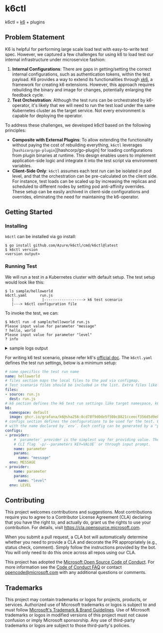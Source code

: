 # k6ctl

k6ctl = [k6][] + plugins

[k6]: https://github.com/grafana/k6

## Problem Statement

K6 is helpful for performing large scale load test with easy-to-write test spec.
However, we captured a few challenges for using k6 to load test our internal infrastructure
under microservice fashion:

1. **Internal Configurations**: There are gaps in getting/setting the correct internal configurations, such as authentication tokens, within the test payload. K6 provides a way to extend its functionalities through [xk6][xk6], a framework for creating k6 extensions. However, this approach requires rebuilding the binary and image for changes, potentially enlarging the feedback cycle.
2. **Test Orchestration**: Although the test runs can be orchestrated by k6-operator, it's likely that we will
need to run the test load under the same Kubernetes cluster as the target service. Not every environment is capable for
deploying the operator.

To address these challenges, we developed k6ctl based on the following principles:

- **Composite with External Plugins**: To allow extending the functionality without paying the cost of rebuilding everything,
`k6ctl` leverages [`hashicorp/go-plugin`][hashcorp/go-plugin] for loading configurations from plugin binaries at runtime.
This design enables users to implement application-side logic and integrate it into the test script via environment variables.
- **Client-Side Only**: `k6ctl` assumes each test run can be isolated in pod level, and that the orchestration can be pre-calculated on the client side.
For instance, test loads can be scaled up by increasing the replicas and scheduled to different nodes by setting pod anti-affinity overrides.
These setup can be easily archived in client-side configurations and overrides, eliminating the need for maintaining the k6-operator.

[xk6]: https://k6.io/docs/extensions/
[hashicorp/go-plugin]: https://github.com/hashicorp/go-plugin

## Getting Started

### Installing

`k6ctl` can be installed via go install:

```
$ go install github.com/Azure/k6ctl/cmd/k6ctl@latest
$ k6ctl version
<version output>
```

### Running Test

We will run a test in a Kubernetes cluster with default setup. The test setup would look like this:

```
$ ls sample/helloworld
k6ctl.yaml      run.js
   |             |------------------> k6 test scenario
   |---> k6ctl configuration file
```

To invoke the test, we can:

```
$ k6ctl run -d sample/helloworld run.js
Please input value for parameter "message"
? hello, world
Please input value for parameter "level"
? info
```
<details>
<summary>sample logs output</summary>

```
Following logs of default/k6ctl-job-helloworld-qqxrm...

          /\      |‾‾| /‾‾/   /‾‾/   
     /\  /  \     |  |/  /   /  /    
    /  \/    \    |     (   /   ‾‾\  
   /          \   |  |\  \ |  (‾)  | 
  / __________ \  |__| \__\ \_____/ .io

     execution: local
        script: run.js
        output: -

     scenarios: (100.00%) 1 scenario, 500 max VUs, 1m10s max duration (incl. graceful stop):
              * default: Up to 500 looping VUs for 40s over 3 stages (gracefulRampDown: 30s, gracefulStop: 30s)


Init      [  60% ] 298/500 VUs initialized
default   [   0% ]
time="2024-03-21T21:50:40Z" level=info msg="requesting https://k6.io/?message=hello%2C+world&level=info" source=console
time="2024-03-21T21:50:40Z" level=info msg="requesting https://k6.io/?message=hello%2C+world&level=info" source=console

running (0m00.2s), 002/500 VUs, 0 complete and 0 interrupted iterations
default   [   0% ] 002/500 VUs  00.2s/40.0s
time="2024-03-21T21:50:40Z" level=info msg="requesting https://k6.io/?message=hello%2C+world&level=info" source=console
time="2024-03-21T21:50:40Z" level=info msg="requesting https://k6.io/?message=hello%2C+world&level=info" source=console
time="2024-03-21T21:50:40Z" level=info msg="requesting https://k6.io/?message=hello%2C+world&level=info" source=console
# omitted logs
running (0m43.2s), 079/500 VUs, 4049 complete and 0 interrupted iterations
default ↓ [ 100% ] 500/500 VUs  40s

     █ teardown

     data_received..................: 2.1 GB 48 MB/s
     data_sent......................: 1.0 MB 24 kB/s
     http_req_blocked...............: avg=339.59ms min=500ns   med=800ns   max=7.89s    p(90)=16.3ms   p(95)=3.62s   
     http_req_connecting............: avg=679.55µs min=0s      med=0s      max=125.24ms p(90)=266.54µs p(95)=849.64µs
     http_req_duration..............: avg=2.12s    min=731.4µs med=2.1s    max=8.96s    p(90)=4.08s    p(95)=5.02s   
       { expected_response:true }...: avg=2.12s    min=731.4µs med=2.1s    max=8.96s    p(90)=4.08s    p(95)=5.02s   
     http_req_failed................: 0.00%  ✓ 0         ✗ 4129 
     http_req_receiving.............: avg=446.01ms min=111µs   med=8.31ms  max=5.76s    p(90)=1.76s    p(95)=2.68s   
     http_req_sending...............: avg=1.74ms   min=36.9µs  med=146.8µs max=758.8ms  p(90)=3.2ms    p(95)=7.22ms  
     http_req_tls_handshaking.......: avg=338.7ms  min=0s      med=0s      max=7.88s    p(90)=14.16ms  p(95)=3.62s   
     http_req_waiting...............: avg=1.67s    min=0s      med=1.87s   max=3.82s    p(90)=2.86s    p(95)=3.15s   
     http_reqs......................: 4129   94.857783/s
     iteration_duration.............: avg=3.49s    min=1.72ms  med=3.18s   max=16.87s   p(90)=5.52s    p(95)=8.24s   
     iterations.....................: 4128   94.83481/s
     vus............................: 79     min=0       max=500
     vus_max........................: 500    min=299     max=500
```

</details>

For writing k6 test scenario, please refer k6's [official doc][k6-doc]. The `k6ctl.yaml` defines the test run settings, below is a minimum setup:

```yaml
# name specifics the test run name
name: helloworld
# files section maps the local files to the pod via configmap.
# Test scenario files should be included in the list. Extra files like gRPC protobuf definitions can be included too.
files:
- source: run.js
  dest: run.js
# k6 section defines the k6 test run settings like target namespace, k6 base image to use.
k6:
  namespace: default
  image: ghcr.io/grafana/k6@sha256:8cd78f9d0de5f50bc8821cceecf356d5d9e839e6611c226a3fcf13c591080fbd
# configs section defines the configurations to be used for the test. Each config can be injected to the pod's environment
# with the name declared by `env`. Each config can be generated by a "provider", either built-in or from external plugin.
configs:
- provider:
    # `parameter` provider is the simplest way for providing value. The value can be specified either via the `run` command
    # CLI flag `-p/--parameters KEY=VALUE` or through input prompt.
    name: parameter
    params:
      name: "message"
  env: MESSAGE
- provider:
    name: parameter
    params:
      name: "level"
  env: LEVEL
```

[k6-doc]: https://grafana.com/docs/k6/latest/using-k6/

<!-- TODO
## Plugins

## Configurations
-->

## Contributing

This project welcomes contributions and suggestions.  Most contributions require you to agree to a
Contributor License Agreement (CLA) declaring that you have the right to, and actually do, grant us
the rights to use your contribution. For details, visit https://cla.opensource.microsoft.com.

When you submit a pull request, a CLA bot will automatically determine whether you need to provide
a CLA and decorate the PR appropriately (e.g., status check, comment). Simply follow the instructions
provided by the bot. You will only need to do this once across all repos using our CLA.

This project has adopted the [Microsoft Open Source Code of Conduct](https://opensource.microsoft.com/codeofconduct/).
For more information see the [Code of Conduct FAQ](https://opensource.microsoft.com/codeofconduct/faq/) or
contact [opencode@microsoft.com](mailto:opencode@microsoft.com) with any additional questions or comments.

## Trademarks

This project may contain trademarks or logos for projects, products, or services. Authorized use of Microsoft 
trademarks or logos is subject to and must follow 
[Microsoft's Trademark & Brand Guidelines](https://www.microsoft.com/en-us/legal/intellectualproperty/trademarks/usage/general).
Use of Microsoft trademarks or logos in modified versions of this project must not cause confusion or imply Microsoft sponsorship.
Any use of third-party trademarks or logos are subject to those third-party's policies.
